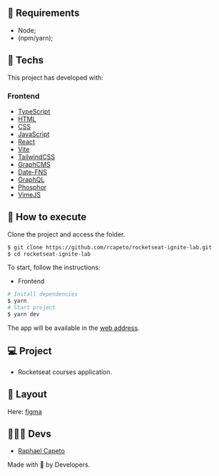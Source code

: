 ## 📜 Requirements
- Node;
- (npm/yarn);

## 🧪 Techs

This project has developed with:

### Frontend
- [TypeScript](https://www.typescriptlang.org/)
- [HTML](https://developer.mozilla.org/pt-BR/docs/Web/HTML)
- [CSS](https://www.w3schools.com/cssref/)
- [JavaScript](https://developer.mozilla.org/pt-BR/docs/Web/JavaScript)
- [React](https://reactjs.org/docs/getting-started.html)
- [Vite](https://vitejs.dev/guide/)
- [TailwindCSS](https://v2.tailwindcss.com/docs)
- [GraphCMS](https://graphcms.com/)
- [Date-FNS](https://date-fns.org/docs/Getting-Started)
- [GraphQL](https://graphql.org/)
- [Phosphor](https://phosphoricons.com/)
- [VimeJS](https://vimejs.com/)

## 🚀 How to execute

Clone the project and access the folder.

```bash
$ git clone https://github.com/rcapeto/rocketseat-ignite-lab.git
$ cd rocketseat-ignite-lab
```

To start, follow the instructions:

- Frontend

```bash
# Install dependencies
$ yarn
# Start project
$ yarn dev
```
The app will be available in the [web address](http://localhost:3000).

## 💻 Project

- Rocketseat courses application.

## 🔖 Layout
<!-- <img width="1440" alt="Dashboard Preview" src="https://user-images.githubusercontent.com/61842405/164878499-86afefd6-1dff-44bb-a045-acf823e186f8.png"> -->
Here: [figma](https://www.figma.com/file/iK9XZBVZ7s8ljZwaq3mN2Q/Plataforma-de-evento---Ignite-Lab-(Community)?node-id=8%3A399)


## 👨🏻‍💻 Devs
- [Raphael Capeto](https://github.com/rcapeto)

Made with 🖤 by Developers.

